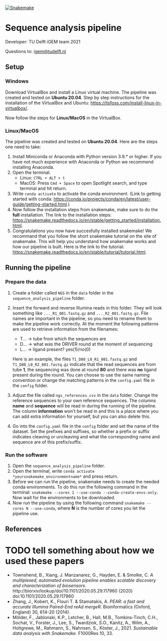 [![Snakemake](https://img.shields.io/badge/snakemake-≥6.4.0-brightgreen.svg?style=flat)](https://snakemake.readthedocs.io)
# Sequence analysis pipeline
Developer: TU Delft iGEM team 2021

Questions to: igem@tudelft.nl

## Setup
### Windows
Download VirtualBox and install a Linux virtual machine. The pipeline was created and tested on __Ubuntu 20.04__.
Step by step instructions for the installation of the VirtualBox and Ubuntu: https://itsfoss.com/install-linux-in-virtualbox/.

Now follow the steps for __Linux/MacOS__ in the VirtualBox.

### Linux/MacOS
The pipeline was created and tested on __Ubuntu 20.04__. Here are the steps one need to take:
1. Install Miniconda or Anaconda with Python version 3.9.* or higher. If you have not much experience with Anaconda or Python we recommend installing Anaconda.
2. Open the terminal.
    * Linux: `CTRL + ALT + t`
    * MacOS: Press `Cmd + Space` to open Spotlight search, and type terminal and hit return.
3. Write `conda activate` to activate the conda environment. (Link to getting started with conda: https://conda.io/projects/conda/en/latest/user-guide/getting-started.html.)
4. Now follow the installation steps from snakemake, make sure to do the __full__ installation. The link to the installation steps: https://snakemake.readthedocs.io/en/stable/getting_started/installation.html.
5. Congratulations you now have succesfully installed snakemake! We recommand that you follow the short snakemake tutorial on the site of snakemake. This will help you understand how snakemake works and how our pipeline is built. Here is the link to the tutorial: https://snakemake.readthedocs.io/en/stable/tutorial/tutorial.html.

## Running the pipeline

### Prepare the data
1. Create a folder called `NGS` in the `data` folder in the `sequence_analysis_pipeline` folder.
2. Insert the forward and reverse Illumina reads in this folder. They will look something like `..._R1_001.fastq.gz` and `..._R2_001.fastq.gz`. File names are important in the pipeline, so you need to rename them to make the pipeline work correctly. At the moment the following patterns are used to retrieve information from the filenames:
    * T... -> tube from which the sequences are
    * D... -> what was the DRIVER round at the moment of sequencing
    * L... -> ligand present? yes(1)/no(0)

    Here is an example, the files `T1_D80_L0_R1_001.fastq.gz` and `T1_D80_L0_R2_001.fastq.gz` indicate that the read sequences are from tube __1__, the sequencing was done at round __80__ and there was __no__ ligand present during the round. You can choose to use the same naming convention or change the matching patterns in the `config.yaml` file in the `config` folder.
3. Adjust the file called `ngs_references.csv` in the `data` folder. Change the reference sequences to your own reference sequences. The columns __name__ and __sequence__ will be read in during the running of the pipeline. The column __information__ won't be read in and this is a place where you can add extra information for yourself, but you can also delete this.
4. Go into the `config.yaml` file in the `config` folder and set the name of the dataset. Set the prefixes and suffixes, so whether a prefix or suffix indicates cleaving or uncleaving and what the corresponding name and sequence are of this prefix/suffix.

### Run the software
1. Open the `sequence_analysis_pipeline` folder.
2. Open the terminal, write `conda activate *yoursnakemake_environmentname*` and press return.
3. Before we can run the pipeline, snakemake needs to create the needed conda environments. To do this run the following command in the terminal: `snakemake --cores 1 --use-conda --conda-create-envs-only`. Now wait for the environments to be downloaded.
4. Now run the pipeline by using the following command `snakemake --cores N --use-conda`, where __N__ is the number of cores you let the pipeline use.

## References
# TODO tell something about how we used these papers
* Townshend, B., Xiang, J. Manzanarez, G., Hayden, E. & Smolke, C. *A multiplexed, automated evolution pipeline enables scalable discovery and characterization of biosensors*. http://biorxiv/lookup/doi/10.1101/2020.05.29.117960 (2020) doi:10.1101/2020.05.29.117960
* Zhang, J., Kobert, K., Flouri T. & Stamatakis, A. *PEAR: a fast and accurate Illumina Paired-End reAd mergeR.* Bioinformatics (Oxford, England) 30, 614-20 (2014).
* Mölder, F., Jablonski, K.P., Letcher, B., Hall, M.B., Tomkins-Tinch, C.H., Sochat, V., Forster, J., Lee, S., Twardziok, S.O., Kanitz, A., Wilm, A., Holtgrewe, M., Rahmann, S., Nahnsen, S., Köster, J., 2021. *Sustainable data analysis with Snakemake.* F1000Res 10, 33.

